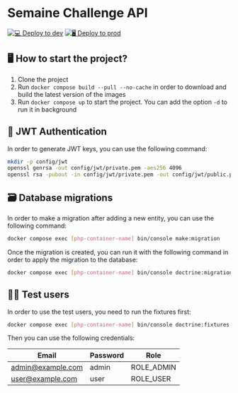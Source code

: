 # Semaine Challenge API

[![💻 Deploy to dev](https://github.com/ESGI-MCAMUS/semaine-challenge-1-api/actions/workflows/deploy-developement.yml/badge.svg)](https://github.com/ESGI-MCAMUS/semaine-challenge-1-api/actions/workflows/deploy-developement.yml)
[![🖥️ Deploy to prod](https://github.com/ESGI-MCAMUS/semaine-challenge-1-api/actions/workflows/deploy-production.yml/badge.svg)](https://github.com/ESGI-MCAMUS/semaine-challenge-1-api/actions/workflows/deploy-production.yml)

## 🖥️ How to start the project?

1. Clone the project
2. Run `docker compose build --pull --no-cache` in order to download and build the latest version of the images
3. Run `docker compose up` to start the project. You can add the option `-d` to run it in background

## 🔏 JWT Authentication

In order to generate JWT keys, you can use the following command:

```bash
mkdir -p config/jwt
openssl genrsa -out config/jwt/private.pem -aes256 4096
openssl rsa -pubout -in config/jwt/private.pem -out config/jwt/public.pem
```

## 🗃️ Database migrations

In order to make a migration after adding a new entity, you can use the following command:

```bash
docker compose exec [php-container-name] bin/console make:migration
```

Once the migration is created, you can run it with the following command in order to apply the migration to the database:

```bash
docker compose exec [php-container-name] bin/console doctrine:migrations:migrate
```

## 🧑‍💻 Test users

In order to use the test users, you need to run the fixtures first:

```bash
docker compose exec [php-container-name] bin/console doctrine:fixtures:load
```

Then you can use the following credentials:

| Email             | Password | Role       |
| ----------------- | -------- | ---------- |
| admin@example.com | admin    | ROLE_ADMIN |
| user@example.com  | user     | ROLE_USER  |
